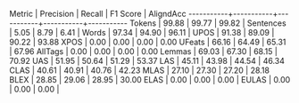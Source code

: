 Metric     | Precision |    Recall |  F1 Score | AligndAcc
-----------+-----------+-----------+-----------+-----------
Tokens     |     99.88 |     99.77 |     99.82 |
Sentences  |      5.05 |      8.79 |      6.41 |
Words      |     97.34 |     94.90 |     96.11 |
UPOS       |     91.38 |     89.09 |     90.22 |     93.88
XPOS       |      0.00 |      0.00 |      0.00 |      0.00
UFeats     |     66.16 |     64.49 |     65.31 |     67.96
AllTags    |      0.00 |      0.00 |      0.00 |      0.00
Lemmas     |     69.03 |     67.30 |     68.15 |     70.92
UAS        |     51.95 |     50.64 |     51.29 |     53.37
LAS        |     45.11 |     43.98 |     44.54 |     46.34
CLAS       |     40.61 |     40.91 |     40.76 |     42.23
MLAS       |     27.10 |     27.30 |     27.20 |     28.18
BLEX       |     28.85 |     29.06 |     28.95 |     30.00
ELAS       |      0.00 |      0.00 |      0.00 |
EULAS      |      0.00 |      0.00 |      0.00 |
